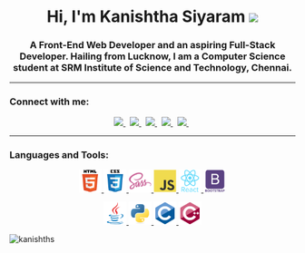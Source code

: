 <h1 align="center">Hi, I'm Kanishtha Siyaram <img src="https://media.giphy.com/media/hvRJCLFzcasrR4ia7z/giphy.gif" width="25px"> </h1> 

<h3 align="center">A Front-End Web Developer and an aspiring Full-Stack Developer. Hailing from Lucknow, I am a Computer Science student at SRM Institute of Science and Technology, Chennai.</h3>
<hr>
<h3 align="left">Connect with me:</h3>

<p align="center">
<a href="https://www.instagram.com/__kanishtha__/" rel="nofollow">
    <img src="https://camo.githubusercontent.com/15de05815ac1eacce5ad522291d8fc1e7bc86b2aeb4e90b063a023044efe2a91/68747470733a2f2f696d672e69636f6e73382e636f6d2f666c75656e742f34382f3030303030302f696e7374616772616d2d6e65772e706e67" width="3.5%" data-canonical-src="https://img.icons8.com/fluent/48/000000/instagram-new.png" style="max-width:100%;">
  </a><span>&nbsp;</span>
   <a href="https://twitter.com/KanishthSiyaram" rel="nofollow">
    <img src="https://camo.githubusercontent.com/5b3c84ab5053790df98750af5c36c60fb05058f6f2d9f62e94cf48e3650cc4bc/68747470733a2f2f696d672e69636f6e73382e636f6d2f636f6c6f722f34382f3030303030302f747769747465722e706e67" width="3.5%" data-canonical-src="https://img.icons8.com/color/48/000000/twitter.png" style="max-width:100%;">
  </a><span>&nbsp;</span>
  <a href="https://www.linkedin.com/in/kanishtha-siyaram/" rel="nofollow">
   <img src="https://camo.githubusercontent.com/9354d286708efe5450394771240324309cd530a93524c988d92296fa01b4bd7e/68747470733a2f2f696d672e69636f6e73382e636f6d2f636f6c6f722f34382f3030303030302f6c696e6b6564696e2e706e67" width="3.5%" data-canonical-src="https://img.icons8.com/color/48/000000/linkedin.png" style="max-width:100%;">
    </a><span>&nbsp;</span>
     <a href="https://github.com/kanishths">
    <img src="https://camo.githubusercontent.com/edace24477b83fec7ceeed28766bed49d1e437525e96e7570ace005e7c8a9432/68747470733a2f2f696d672e69636f6e73382e636f6d2f666c75656e742f34382f3030303030302f6769746875622e706e67" width="3.5%" data-canonical-src="https://img.icons8.com/fluent/48/000000/github.png" style="max-width:100%;">
  </a><span>&nbsp;</span>
  <a href="mailto:mail.kanishthasiyaram15@gmail.com">
    <img src="https://camo.githubusercontent.com/3519e704bfa3608c44bb981d63331e5163bd0a3bf0ab5fbfbda3a51ada1586a2/68747470733a2f2f696d672e69636f6e73382e636f6d2f666c75656e742f34382f3030303030302f676d61696c2e706e67" width="3.5%" data-canonical-src="https://img.icons8.com/fluent/48/000000/gmail.png" style="max-width:100%;">
  </a><span>&nbsp;</span>
  <hr>

</p>
<h3 align="left">Languages and Tools:</h3>
<p align="center"> 
<a href="https://www.w3.org/html/" target="_blank"> <img src="https://raw.githubusercontent.com/devicons/devicon/master/icons/html5/html5-original-wordmark.svg" alt="html5" width="40" height="40"/> </a> 
<a href="https://www.w3schools.com/css/" target="_blank"> <img src="https://raw.githubusercontent.com/devicons/devicon/master/icons/css3/css3-original-wordmark.svg" alt="css3" width="40" height="40"/> </a> 
<a href="https://sass-lang.com" target="_blank"> <img src="https://raw.githubusercontent.com/devicons/devicon/master/icons/sass/sass-original.svg" alt="sass" width="40" height="40"/> </a>
<a href="https://developer.mozilla.org/en-US/docs/Web/JavaScript" target="_blank"> <img src="https://raw.githubusercontent.com/devicons/devicon/master/icons/javascript/javascript-original.svg" alt="javascript" width="40" height="40"/> </a> 
<a href="https://reactjs.org/" target="_blank"> <img src="https://raw.githubusercontent.com/devicons/devicon/master/icons/react/react-original-wordmark.svg" alt="react" width="40" height="40"/> </a>
<a href="https://getbootstrap.com" target="_blank"> <img src="https://raw.githubusercontent.com/devicons/devicon/master/icons/bootstrap/bootstrap-plain-wordmark.svg" alt="bootstrap" width="40" height="40"/> </a> 
</p>
<p align="center"> 
<a href="https://www.java.com" target="_blank"> <img src="https://raw.githubusercontent.com/devicons/devicon/master/icons/java/java-original.svg" alt="java" width="40" height="40"/> </a> 
<a href="https://www.python.org" target="_blank"> <img src="https://raw.githubusercontent.com/devicons/devicon/master/icons/python/python-original.svg" alt="python" width="40" height="40"/> </a> 
<a href="https://www.cprogramming.com/" target="_blank"> <img src="https://raw.githubusercontent.com/devicons/devicon/master/icons/c/c-original.svg" alt="c" width="40" height="40"/> </a> 
<a href="https://www.w3schools.com/cpp/" target="_blank"> <img src="https://raw.githubusercontent.com/devicons/devicon/master/icons/cplusplus/cplusplus-original.svg" alt="cplusplus" width="40" height="40"/> </a> 

</p>


<p align="left"> <img src="https://komarev.com/ghpvc/?username=kanishths&label=Profile%20views&color=0e75b6&style=flat" alt="kanishths" /> </p>
